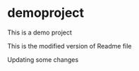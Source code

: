# demoproject
This is a demo project

This is the modified version of Readme file


Updating some changes
